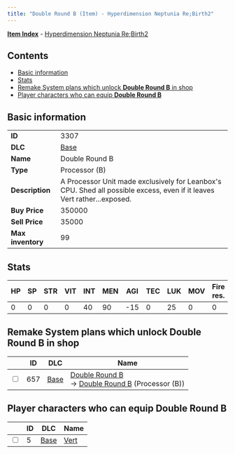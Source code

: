 ```yaml
---
title: "Double Round B (Item) - Hyperdimension Neptunia Re;Birth2"
---
```


[**Item Index**](/neptunia/rb2/item/index.html) - [Hyperdimension Neptunia Re;Birth2](/neptunia/rb2)

## Contents

- [Basic information](#basic-information)
- [Stats](#stats)
- [Remake System plans which unlock **Double Round B** in shop](#remake-system-plans-which-unlock-double-round-b-in-shop)
- [Player characters who can equip **Double Round B**](#player-characters-who-can-equip-double-round-b)

## Basic information

|   |   |
| -- | -- |
| **ID** | 3307 |
| **DLC** | [Base](/neptunia/rb2/dlc/0-base.html) |
| **Name** | Double Round B |
| **Type** | Processor (B) |
| **Description** | A Processor Unit made exclusively for Leanbox's CPU. Shed all possible excess, even if it leaves Vert rather...exposed. |
| **Buy Price** | 350000 |
| **Sell Price** | 35000 |
| **Max inventory** | 99 |

## Stats

| HP | SP | STR | VIT | INT | MEN | AGI | TEC | LUK | MOV | Fire res. | Ice res. | Wind res. | Lightning res. |
| -- | -- | --- | --- | --- | --- | --- | --- | --- | --- | --------- | -------- | --------- | -------------- |
| 0 | 0 | 0 | 0 | 40 | 90 | -15 | 0 | 25 | 0 | 0 | 0 | 0 | 0 |

## Remake System plans which unlock **Double Round B** in shop

|    | ID | DLC | Name |
| -- | -- | --- | ---- |
| <input type="checkbox" id="rb2-remake-0-657" class="trackbox" /> | 657 | [Base](/neptunia/rb2/dlc/0-base.html) | [Double Round B](/neptunia/rb2/remake/0-657-double-round-b.html)<br />→ [Double Round B](/neptunia/rb2/item/0-3307-double-round-b.html) (Processor (B)) |

## Player characters who can equip **Double Round B**

|    | ID | DLC | Name |
| -- | -- | --- | ---- |
| <input type="checkbox" id="rb2-player-0-5" class="trackbox" /> | 5 | [Base](/neptunia/rb2/dlc/0-base.html) | [Vert](/neptunia/rb2/player/0-5-vert.html) |